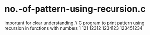 # no.-of-pattern-using-recursion.c
important for clear understanding.// C program to print pattern using recursion in functions with numbers      1    121   12312  1234123 123451234 
